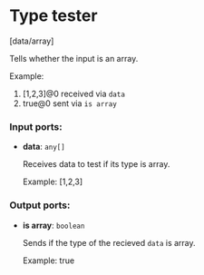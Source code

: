 # Type tester

[data/array]

Tells whether the input is an array.

Example:
1. [1,2,3]@0 received via `data`
2. true@0 sent via `is array`

### Input ports:

* __data__: `any[]`

    Receives data to test if its type is array.
    
    Example:
    [1,2,3]

### Output ports:

* __is array__: `boolean`

    Sends if the type of the recieved `data` is array.
    
    Example:
    true

